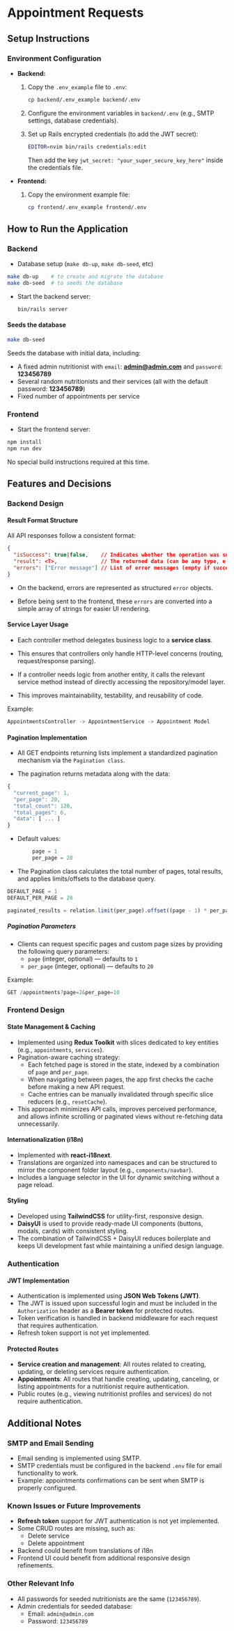 # Appointment Requests

## Setup Instructions

### Environment Configuration

- **Backend:**
  1. Copy the `.env_example` file to `.env`:

     ```bash
     cp backend/.env_example backend/.env
     ```

  2. Configure the environment variables in `backend/.env` (e.g., SMTP settings, database credentials).

  3. Set up Rails encrypted credentials (to add the JWT secret):

     ```bash
     EDITOR=nvim bin/rails credentials:edit
     ```

     Then add the key `jwt_secret: "your_super_secure_key_here"` inside the credentials file.

- **Frontend:**
  1. Copy the environment example file:
     ```bash
     cp frontend/.env_example frontend/.env
     ```

## How to Run the Application

### Backend
- Database setup (`make db-up`, `make db-seed`, etc)
```bash
make db-up    # to create and migrate the database
make db-seed  # to seeds the database
```

- Start the backend server:
  ```bash
  bin/rails server
  ```

#### Seeds the database
```bash
make db-seed  
```

Seeds the database with initial data, including:
- A fixed admin nutritionist with ``email``: **admin@admin.com** and ``password``: **123456789**
- Several random nutritionists and their services (all with the default password: **123456789**)
- Fixed number of appointments per service


### Frontend

- Start the frontend server:

```bash
npm install
npm run dev
```

No special build instructions required at this time.

## Features and Decisions

### Backend Design

#### Result Format Structure
All API responses follow a consistent format:
```json
{
  "isSuccess": true|false,    // Indicates whether the operation was successful
  "result": <T>,              // The returned data (can be any type, e.g., object, array, or primitive) (empty if has errors)
  "errors": ["Error message"] // List of error messages (empty if successful)
}
```

- On the backend, errors are represented as structured ``error`` objects.

- Before being sent to the frontend, these ``errors`` are converted into a simple array of strings for easier UI rendering.

#### Service Layer Usage

- Each controller method delegates business logic to a **service class**.

- This ensures that controllers only handle HTTP-level concerns (routing, request/response parsing).

- If a controller needs logic from another entity, it calls the relevant service method instead of directly accessing the repository/model layer.

- This improves maintainability, testability, and reusability of code.

Example:

```ts
AppointmentsController -> AppointmentService -> Appointment Model
```

#### Pagination Implementation

- All GET endpoints returning lists implement a standardized pagination mechanism via the ``Pagination class``.

- The pagination returns metadata along with the data:

```ts
{
  "current_page": 1,
  "per_page": 20,
  "total_count": 120,
  "total_pages": 6,
  "data": [ ... ]
}
```

- Default values:

```ts
        page = 1
        per_page = 20
```

- The Pagination class calculates the total number of pages, total results, and applies limits/offsets to the database query.

```ts
DEFAULT_PAGE = 1
DEFAULT_PER_PAGE = 20
```

```ts
paginated_results = relation.limit(per_page).offset((page - 1) * per_page)
```

##### Pagination Parameters
- Clients can request specific pages and custom page sizes by providing the following query parameters:
  - `page` (integer, optional) — defaults to `1`
  - `per_page` (integer, optional) — defaults to `20`

Example:

```ts
GET /appointments?page=2&per_page=10
```

### Frontend Design

#### State Management & Caching
- Implemented using **Redux Toolkit** with slices dedicated to key entities (e.g., `appointments`, `services`).
- Pagination-aware caching strategy:  
  - Each fetched page is stored in the state, indexed by a combination of `page` and `per_page`.
  - When navigating between pages, the app first checks the cache before making a new API request.
  - Cache entries can be manually invalidated through specific slice reducers (e.g., `resetCache`).
- This approach minimizes API calls, improves perceived performance, and allows infinite scrolling or paginated views without re-fetching data unnecessarily.

#### Internationalization (i18n)
- Implemented with **react-i18next**.
- Translations are organized into namespaces and can be structured to mirror the component folder layout (e.g., `components/navbar`).
- Includes a language selector in the UI for dynamic switching without a page reload.

#### Styling
- Developed using **TailwindCSS** for utility-first, responsive design.
- **DaisyUI** is used to provide ready-made UI components (buttons, modals, cards) with consistent styling.
- The combination of TailwindCSS + DaisyUI reduces boilerplate and keeps UI development fast while maintaining a unified design language.

### Authentication

#### JWT Implementation
- Authentication is implemented using **JSON Web Tokens (JWT)**.
- The JWT is issued upon successful login and must be included in the `Authorization` header as a **Bearer token** for protected routes.
- Token verification is handled in backend middleware for each request that requires authentication.
- Refresh token support is not yet implemented.

#### Protected Routes
- **Service creation and management**: All routes related to creating, updating, or deleting services require authentication.
- **Appointments**: All routes that handle creating, updating, canceling, or listing appointments for a nutritionist require authentication.
- Public routes (e.g., viewing nutritionist profiles and services) do not require authentication.

## Additional Notes

### SMTP and Email Sending
- Email sending is implemented using SMTP.
- SMTP credentials must be configured in the backend `.env` file for email functionality to work.
- Example: appointments confirmations can be sent when SMTP is properly configured.

### Known Issues or Future Improvements
- **Refresh token** support for JWT authentication is not yet implemented.
- Some CRUD routes are missing, such as:
  - Delete service
  - Delete appointment
- Backend could benefit from translations of i18n
- Frontend UI could benefit from additional responsive design refinements.

### Other Relevant Info
- All passwords for seeded nutritionists are the same (`123456789`).
- Admin credentials for seeded database:
  - Email: `admin@admin.com`
  - Password: `123456789`
